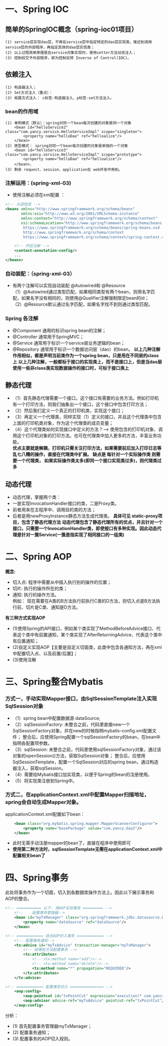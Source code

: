 # 一、Spring IOC
## 简单的SpringIOC概念（spring-ioc01项目）
    (1) service层实现dao层，不再在service层中指定特定的dao层实现类，推迟到调用service层的外部程序，再指定具体的dao层实现类；
    (2) 以上过程简单原理是在service对象实现时，使用setter方法动态注入；
    (3) 控制权交予外部程序，即为控制反转 Inverse of Control(IOC)。
    
## 依赖注入  
    (1) 构造器注入；
    (2) Set方式注入（重点）：
    (3) 拓展方式注入： c标签-构造器注入、p标签-set方法注入。

### bean的作用域  
    (1) 单例模式（默认）：spring对同一个bean每次创建的对象是同一个对象
        <bean id="helloService2" class="com.yancy.service.HelloServiceImpl" scope="singleton">
            <property name="helloDao" ref="helloalice"/>
        </bean>
    (2) 原型模式： spring对同一个bean每次创建的对象是单独的一个对象
        <bean id="helloService3" class="com.yancy.service.HelloServiceImpl" scope="prototype">
            <property name="helloDao" ref="helloalice"/>
        </bean>、
    (3) 剩余 request、session、application在 web开发中用到。
    
### 注解运用：(spring-xml-03)
- 使用注解必须在xml配置 ：
```xml
<!-- 头部信息 -->
<beans xmlns="http://www.springframework.org/schema/beans"
       xmlns:xsi="http://www.w3.org/2001/XMLSchema-instance"
       xmlns:context="http://www.springframework.org/schema/context"
       xsi:schemaLocation="http://www.springframework.org/schema/beans
        https://www.springframework.org/schema/beans/spring-beans.xsd
        http://www.springframework.org/schema/context
        https://www.springframework.org/schema/context/spring-context.xsd">

    <!-- 开启注解 -->
    <context:annotation-config/>
    ...
</beans>
```
### 自动装配：（spring-xml-03）
- 有两个注解可以实现自动装配 @Autowired和 @Resource  
（1）@Autowired通过类型匹配，如果相同类型有两个bean，则用名字匹配，如果名字没有相同的，则使用@Qualifier注解强制限定bean的id；  
（2）@Resource默认通过名字匹配，如果名字找不到则通过类型匹配。

### Spring 各注解
- @Component 通用的标识spring bean的注解；
- @Controller 通常用于SpringMVC；
- @Service 通常用于标识一个service层业务逻辑的bean；
- @Repository 通常用于标识一个数据访问层（dao）的bean。
**以上几种注解作用相似，都是声明当前类作为一个spring bean，只是用在不同层的class上**
**以上几种注解，一般都标于接口的实现类上，而不是接口上，但是当dao层使用一些非class类实现数据操作的接口时，可标于接口类上**

## 静态代理
- （1）首先静态代理需要一个接口，这个接口有需要的业务方法。例如打印机有一个打印方法，则我们抽象出一个接口，这个接口中包含打印方法；
- （2）然后我们定义一个真正的打印机类，实现这个接口；
- （3）再定义一个代理类，同样实现（1）定义的接口，并且这个代理类中包含上面的打印机类对象，作为这个代理类的成员变量；
- （4）这个代理类如何实现接口中定义的方法？--> 使用包含的打印机对象、调用这个打印机对象的打印方法。也可在代理类中加入更多的方法，丰富业务功能。  
**优点主要就是解耦，打印机只需关注打印方法，如果需要前后加入打印日志等乱七八糟的操作，直接在代理类中扩展。**
**缺点是 每针对一个实际操作类 则需要一个代理类， 如果实际操作类太多(即同一个接口实现类过多)，则代理类过多**

## 动态代理
 * 动态代理，掌握两个类：
 * 一是实现InvocationHandler接口的类，二是Proxy类。
 * 前者用来在主程序中、调用目的类的方法；
 * 后者是用newProxyInstance静态方法生成代理类。
 **具体可见 static-proxy项目，包含了静态代理方法**
 **动态代理包含了静态代理所有的优点，并且针对一个接口，只需要一个InvocationHandler类，即使接口有多种实现。因此动态代理是针对一簇Service(一簇是指实现了相同接口的一组类)**
 
# 二、Spring AOP
**概念:**  
* 切入点: 程序中需要从中插入执行别的操作的位置；
* 切片: 执行的操作所在的类；
* 通知: 执行的操作方法。  
例如： 现在需要在A类的B方法执行前执行C类的D方法，则切入点是B方法执行前、切片是C类、通知是D方法。

**有三种方式实现AOP**
- (1)使用Spring的API接口，例如某个类实现了MethodBeforeAdvice接口、代表这个类中有前置通知，某个类实现了AfterReturningAdvice、代表这个类中有后置通知；
- (2)自定义实现AOP【主要是自定义切面类，此类中包含各通知方法，再在xml中配置切入点、以及前置/后置】；
- (3)使用注解

# 三、Spring整合Mybatis
### 方式一，手动实现Mapper接口，由SqlSessionTemplate注入实现SqlSession对象
- （1）spring bean中配置数据源 dataSource;
- （2）sqlSessionFactory: 未整合之前，代码里直接new一个SqlSessionFactory对象，并在new的时候指明mybatis-config.xml配置文件；
整合后，应使用Spring配置一个sqlSessionFactory的bean，在bean中指明各配置项参数。
- （3）sqlSession: 未整合之前，代码里使用sqlSessionFactory对象，通过该对象的openSession()方法，获取SqlSession对象；
整合后，应使用SqlSessionTemplate，配置一个SqlSession对应的spring bean，通过构造器注入，获取sqlSession。
- （4）需要给Mybatis接口加实现类，以便于Spring的bean的注册使用。
- （5）将实现类注册到Spring中。

### 方式二，在applicationContext.xml中配置Mapper扫描地址，spring会自动生成Mapper对象。
applicationContext.xml配置如下bean：
```xml
    <bean class="org.mybatis.spring.mapper.MapperScannerConfigurer">
        <property name="basePackage" value="com.yancy.dao2"/>
    </bean>
```
- 此时无需手动注册mapper的bean了，直接在程序中使用即可
- **使用第二种方法时，sqlSessionTemplate无需在applicationContext.xml中配置相关bean了**


# 四、Spring事务
此处将事务作为一个切面，切入到各数据库操作方法上。因此以下展示事务和AOP的整合。
```xml
<!-- =========== 以下: 用AOP实现事务 ========= -->
    <!--    配置事务管理器-->
    <bean id="myTxManager" class="org.springframework.jdbc.datasource.DataSourceTransactionManager">
        <property name="dataSource" ref="dataSource"/>
    </bean>

<!-- ============ 结合AOP织入事务 ============ -->
    <!-- 配置事务通知-->
    <tx:advice id="myTxAdvice" transaction-manager="myTxManager">
        <!-- 给哪些方法配置事务 -->
        <tx:attributes>
            <!-- <tx:method name="add"/>-->
            <!-- <tx:method name="delete"/>-->
            <tx:method name="*" propagation="REQUIRED"/>
        </tx:attributes>
    </tx:advice>

<!-- ============ 配置事务切入 =============== -->
    <aop:config>
        <aop:pointcut id="txPointCut" expression="execution(* com.yancy.dao.*.*(..))"/>
        <aop:advisor advice-ref="myTxAdvice" pointcut-ref="txPointCut"/>
    </aop:config>
```
分析：
- (1) 首先配置事务管理器myTxManager；
- (2) 配置事务通知；
- (3) 配置事务的AOP切入规则。